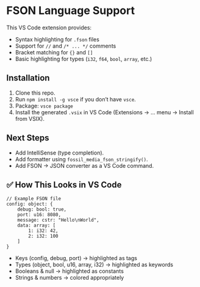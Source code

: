 # FSON Language Support

This VS Code extension provides:

- Syntax highlighting for `.fson` files
- Support for `//` and `/* ... */` comments
- Bracket matching for `{}` and `[]`
- Basic highlighting for types (`i32`, `f64`, `bool`, `array`, etc.)

## Installation

1. Clone this repo.
2. Run `npm install -g vsce` if you don’t have `vsce`.
3. Package: `vsce package`
4. Install the generated `.vsix` in VS Code (Extensions → … menu → Install from VSIX).

## Next Steps

- Add IntelliSense (type completion).
- Add formatter using `fossil_media_fson_stringify()`.
- Add FSON → JSON converter as a VS Code command.

## ✅ How This Looks in VS Code

```fson
// Example FSON file
config: object: {
    debug: bool: true,
    port: u16: 8080,
    message: cstr: "Hello\nWorld",
    data: array: [
        1: i32: 42,
        2: i32: 100
    ]
}
```

 * Keys (config, debug, port) → highlighted as tags
 * Types (object, bool, u16, array, i32) → highlighted as keywords
 * Booleans & null → highlighted as constants
 * Strings & numbers → colored appropriately

